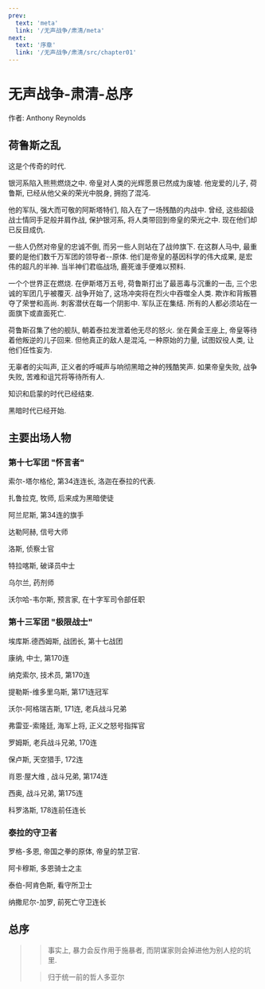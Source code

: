 ```yaml
---
prev:
  text: 'meta'
  link: '/无声战争/肃清/meta'
next:
  text: '序章'
  link: '/无声战争/肃清/src/chapter01'
---
```


# 无声战争-肃清-总序

作者: Anthony Reynolds

## 荷鲁斯之乱

这是个传奇的时代.

银河系陷入熊熊燃烧之中. 帝皇对人类的光辉愿景已然成为废墟. 他宠爱的儿子, 荷鲁斯, 已经从他父亲的荣光中脱身, 拥抱了混沌.

他的军队, 强大而可敬的阿斯塔特们, 陷入在了一场残酷的内战中. 曾经, 这些超级战士情同手足般并肩作战, 保护银河系, 将人类带回到帝皇的荣光之中. 现在他们却已反目成仇.

一些人仍然对帝皇的忠诚不倒, 而另一些人则站在了战帅旗下. 在这群人马中, 最重要的是他们数千万军团的领导者--原体. 他们是帝皇的基因科学的伟大成果, 是宏伟的超凡的半神. 当半神们君临战场, 鹿死谁手便难以预料.

一个个世界正在燃烧. 在伊斯塔万五号, 荷鲁斯打出了最恶毒与沉重的一击, 三个忠诚的军团几乎被覆灭. 战争开始了, 这场冲突将在烈火中吞噬全人类. 欺诈和背叛篡夺了荣誉和高尚. 刺客潜伏在每一个阴影中. 军队正在集结. 所有的人都必须站在一面旗下或直面死亡.

荷鲁斯召集了他的舰队, 朝着泰拉发泄着他无尽的怒火. 坐在黄金王座上, 帝皇等待着他叛逆的儿子回来. 但他真正的敌人是混沌, 一种原始的力量, 试图奴役人类, 让他们任性妄为.

无辜者的尖叫声, 正义者的呼喊声与响彻黑暗之神的残酷笑声. 如果帝皇失败, 战争失败, 苦难和诅咒将等待所有人.

知识和启蒙的时代已经结束.

黑暗时代已经开始.

## 主要出场人物

### 第十七军团 "怀言者"

索尔-塔尔格伦, 第34连连长, 洛迦在泰拉的代表.

扎鲁拉克, 牧师, 后来成为黑暗使徒

阿兰尼斯, 第34连的旗手

达勒阿赫, 信号大师

洛斯, 侦察士官

特拉喀斯, 破译员中士

乌尔兰, 药剂师

沃尔哈-韦尔斯, 预言家, 在十字军司令部任职

### 第十三军团 "极限战士"

埃库斯.德西姆斯, 战团长, 第十七战团

康纳, 中士, 第170连

纳克索尔, 技术员, 第170连

提勒斯-维多里乌斯, 第171连冠军

沃尔-阿格瑞吉斯, 171连, 老兵战斗兄弟

弗雷亚-索隆廷, 海军上将, 正义之怒号指挥官

罗姆斯, 老兵战斗兄弟, 170连

保卢斯, 天空猎手, 172连

肖恩·屋大维 , 战斗兄弟, 第174连

西奥, 战斗兄弟, 第175连

科罗洛斯, 178连前任连长

### 泰拉的守卫者

罗格-多恩, 帝国之拳的原体, 帝皇的禁卫官.

阿卡穆斯, 多恩骑士之主

泰伯-阿肯色斯, 看守所卫士

纳撒尼尔-加罗, 前死亡守卫连长

## 总序

> > 事实上, 暴力会反作用于施暴者, 而阴谋家则会掉进他为别人挖的坑里.
>
> > 归于统一前的哲人多亚尔
